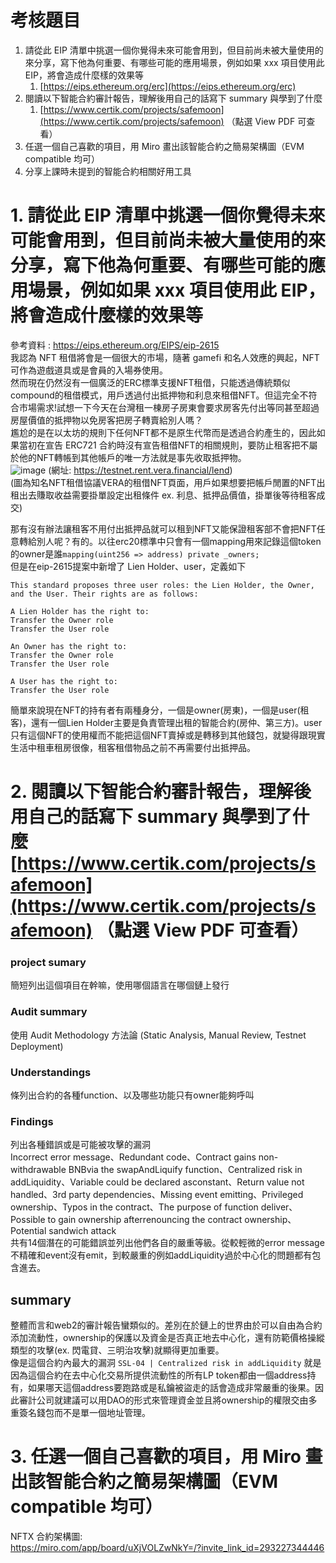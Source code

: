 # 考核題目

1. 請從此 EIP 清單中挑選一個你覺得未來可能會用到，但目前尚未被大量使用的來分享，寫下他為何重要、有哪些可能的應用場景，例如如果 xxx 項目使用此 EIP，將會造成什麼樣的效果等  
    1. [https://eips.ethereum.org/erc](https://eips.ethereum.org/erc)  
2. 閱讀以下智能合約審計報告，理解後用自己的話寫下 summary 與學到了什麼  
    1. [https://www.certik.com/projects/safemoon](https://www.certik.com/projects/safemoon) （點選 View PDF 可查看）  
3. 任選一個自己喜歡的項目，用 Miro 畫出該智能合約之簡易架構圖（EVM compatible 均可）  
4. 分享上課時未提到的智能合約相關好用工具  

# 1. 請從此 EIP 清單中挑選一個你覺得未來可能會用到，但目前尚未被大量使用的來分享，寫下他為何重要、有哪些可能的應用場景，例如如果 xxx 項目使用此 EIP，將會造成什麼樣的效果等  
參考資料 : https://eips.ethereum.org/EIPS/eip-2615  
我認為 NFT 租借將會是一個很大的市場，隨著 gamefi 和名人效應的興起，NFT可作為遊戲道具或是會員的入場券使用。  
然而現在仍然沒有一個廣泛的ERC標準支援NFT租借，只能透過傳統類似compound的租借模式，用戶透過付出抵押物和利息來租借NFT。但這完全不符合市場需求!試想一下今天在台灣租一棟房子房東會要求房客先付出等同甚至超過房屋價值的抵押物以免房客把房子轉賣給別人嗎？  
尷尬的是在以太坊的規則下任何NFT都不是原生代幣而是透過合約產生的，因此如果當初在宣告 ERC721 合約時沒有宣告租借NFT的相關規則，要防止租客把不屬於他的NFT轉帳到其他帳戶的唯一方法就是事先收取抵押物。  
![image](https://user-images.githubusercontent.com/70627447/153724871-898c88a8-2669-4ac2-a809-10bc13ad3e09.png)
(網址: https://testnet.rent.vera.financial/lend)  
(圖為知名NFT租借協議VERA的租借NFT頁面，用戶如果想要把帳戶閒置的NFT出租出去賺取收益需要掛單設定出租條件 ex. 利息、抵押品價值，掛單後等待租客成交)  
  
那有沒有辦法讓租客不用付出抵押品就可以租到NFT又能保證租客部不會把NFT任意轉給別人呢？有的。以往erc20標準中只會有一個mapping用來記錄這個token的owner是誰`mapping(uint256 => address) private _owners;`  
但是在eip-2615提案中新增了 Lien Holder、user，定義如下
``` Specification
This standard proposes three user roles: the Lien Holder, the Owner, and the User. Their rights are as follows:

A Lien Holder has the right to:
Transfer the Owner role
Transfer the User role

An Owner has the right to:
Transfer the Owner role
Transfer the User role

A User has the right to:
Transfer the User role
```
簡單來說現在NFT的持有者有兩種身分，一個是owner(房東)，一個是user(租客)，還有一個Lien Holder主要是負責管理出租的智能合約(房仲、第三方)。user只有這個NFT的使用權而不能把這個NFT賣掉或是轉移到其他錢包，就變得跟現實生活中租車租房很像，租客租借物品之前不再需要付出抵押品。  

# 2. 閱讀以下智能合約審計報告，理解後用自己的話寫下 summary 與學到了什麼 [https://www.certik.com/projects/safemoon](https://www.certik.com/projects/safemoon) （點選 View PDF 可查看） 
### project sumary
簡短列出這個項目在幹嘛，使用哪個語言在哪個鏈上發行  
### Audit summary
使用 Audit Methodology 方法論 (Static Analysis, Manual Review, Testnet Deployment)  
### Understandings
條列出合約的各種function、以及哪些功能只有owner能夠呼叫
### Findings
列出各種錯誤或是可能被攻擊的漏洞  
Incorrect error message、Redundant code、Contract gains non-withdrawable BNBvia the swapAndLiquify function、Centralized risk in addLiquidity、Variable could be declared asconstant、Return value not handled、3rd party dependencies、Missing event emitting、Privileged ownership、Typos in the contract、The purpose of function deliver、Possible to gain ownership afterrenouncing the contract ownership、Potential sandwich attack  
共有14個潛在的可能錯誤並列出他們各自的嚴重等級。從較輕微的error message不精確和event沒有emit，到較嚴重的例如addLiquidity過於中心化的問題都有包含進去。

## summary
整體而言和web2的審計報告蠻類似的。差別在於鏈上的世界由於可以自由為合約添加流動性，ownership的保護以及資金是否真正地去中心化，還有防範價格操縱類型的攻擊(ex. 閃電貸、三明治攻擊)就顯得更加重要。  
像是這個合約內最大的漏洞 `SSL-04 | Centralized risk in addLiquidity` 就是因為這個合約在去中心化交易所提供流動性的所有LP token都由一個address持有，如果哪天這個address要跑路或是私鑰被盜走的話會造成非常嚴重的後果。因此審計公司就建議可以用DAO的形式來管理資金並且將ownership的權限交由多重簽名錢包而不是單一個地址管理。  


# 3. 任選一個自己喜歡的項目，用 Miro 畫出該智能合約之簡易架構圖（EVM compatible 均可）  
NFTX 合約架構圖:  
https://miro.com/app/board/uXjVOLZwNkY=/?invite_link_id=293227344446

